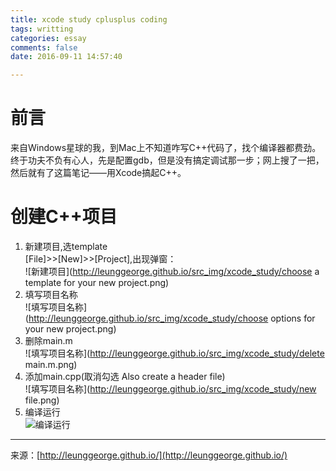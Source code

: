 ```yaml
---
title: xcode study cplusplus coding
tags: writting
categories: essay
comments: false
date: 2016-09-11 14:57:40

---
```

# 前言  
来自Windows星球的我，到Mac上不知道咋写C++代码了，找个编译器都费劲。终于功夫不负有心人，先是配置gdb，但是没有搞定调试那一步；网上搜了一把，然后就有了这篇笔记——用Xcode搞起C++。

# 创建C++项目
1. 新建项目,选template  
[File]>>[New]>>[Project],出现弹窗：  
![新建项目](http://leunggeorge.github.io/src_img/xcode_study/choose a template for your new project.png)
2. 填写项目名称  
![填写项目名称](http://leunggeorge.github.io/src_img/xcode_study/choose options for your new project.png)
3. 删除main.m  
![填写项目名称](http://leunggeorge.github.io/src_img/xcode_study/delete main.m.png)
4. 添加main.cpp(取消勾选 Also create a header file)  
![填写项目名称](http://leunggeorge.github.io/src_img/xcode_study/new file.png)
5. 编译运行  
![编译运行](http://leunggeorge.github.io/src_img/xcode_study/end.png)







---
<link rel="stylesheet" href="http://yandex.st/highlightjs/6.1/styles/default.min.css">
<script src="http://yandex.st/highlightjs/6.1/highlight.min.js"></script>
<script>
hljs.tabReplace = ' ';
hljs.initHighlightingOnLoad();
</script>


来源：[http://leunggeorge.github.io/](http://leunggeorge.github.io/)  